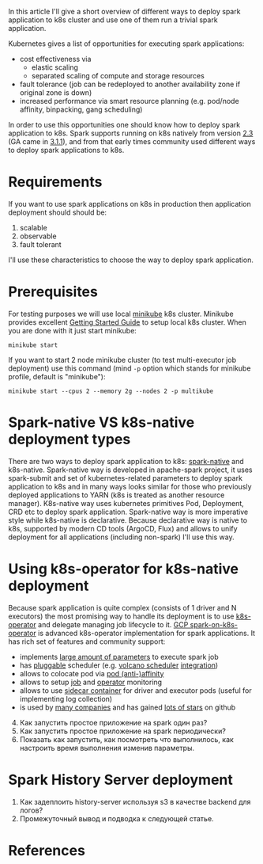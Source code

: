 In this article I'll give a short overview of different ways to deploy spark application to k8s cluster and use one of them run a trivial spark application.

<!--more-->

Kubernetes gives a list of opportunities for executing spark applications:
- cost effectiveness via
    - elastic scaling
    - separated scaling of compute and storage resources
- fault tolerance (job can be redeployed to another availability zone if original zone is down)
- increased performance via smart resource planning (e.g. pod/node affinity, binpacking, gang scheduling)

In order to use this opportunities one should know how to deploy spark application to k8s.
Spark supports running on k8s natively from version [2.3](https://spark.apache.org/releases/spark-release-2-3-0.html) (GA came in [3.1.1](https://spark.apache.org/releases/spark-release-3-1-1.html)), and from that early times community used different ways to deploy spark applications to k8s.

# Requirements
If you want to use spark applications on k8s in production then application deployment should should be:
1. scalable
2. observable
3. fault tolerant

I'll use these characteristics to choose the way to deploy spark application.

# Prerequisites
For testing purposes we will use local [minikube](https://minikube.sigs.k8s.io/docs/) k8s cluster. Minikube provides excellent [Getting Started Guide](https://minikube.sigs.k8s.io/docs/start/) to setup local k8s cluster. When you are done with it just start minikube:
```shell
minikube start
```

If you want to start 2 node minikube cluster (to test multi-executor job deployment) use this command (mind `-p` option which stands for minikube profile, default is "minikube"):
```shell
minikube start --cpus 2 --memory 2g --nodes 2 -p multikube
```

# Spark-native VS k8s-native deployment types
There are two ways to deploy spark application to k8s: [spark-native](https://spark.apache.org/docs/latest/running-on-kubernetes.html) and k8s-native. Spark-native way is developed in apache-spark project, it uses spark-submit and set of kubernetes-related parameters to deploy spark application to k8s and in many ways looks similar for those who previously deployed applications to YARN (k8s is treated as another resource manager). K8s-native way uses kubernetes primitives Pod, Deployment, CRD etc to deploy spark application. Spark-native way is more imperative style while k8s-native is declarative. Because declarative way is native to k8s, supported by modern CD tools (ArgoCD, Flux) and allows to unify deployment for all applications (including non-spark) I'll use this way.

# Using k8s-operator for k8s-native deployment
Because spark application is quite complex (consists of 1 driver and N executors) the most promising way to handle its deployment is to use [k8s-operator](https://kubernetes.io/docs/concepts/extend-kubernetes/operator/) and delegate managing job lifecycle to it. [GCP spark-on-k8s-operator](https://github.com/GoogleCloudPlatform/spark-on-k8s-operator) is advanced k8s-operator implementation for spark applications. It has rich set of features and community support:
- implements [large amount of parameters](https://github.com/GoogleCloudPlatform/spark-on-k8s-operator/blob/master/docs/user-guide.md#table-of-contents) to execute spark job
- has [pluggable](https://github.com/GoogleCloudPlatform/spark-on-k8s-operator/blob/master/docs/api-docs.md#sparkoperator.k8s.io/v1beta2.BatchSchedulerConfiguration) scheduler (e.g. [volcano scheduler](https://volcano.sh/en/) [integration](https://github.com/GoogleCloudPlatform/spark-on-k8s-operator/blob/master/docs/volcano-integration.md))
- allows to colocate pod via [pod (anti-)affinity](https://github.com/GoogleCloudPlatform/spark-on-k8s-operator/blob/master/docs/user-guide.md#using-pod-affinity)
- allows to setup [job](https://github.com/GoogleCloudPlatform/spark-on-k8s-operator/blob/master/docs/user-guide.md#monitoring) and [operator](https://github.com/GoogleCloudPlatform/spark-on-k8s-operator/blob/master/docs/quick-start-guide.md#enable-metric-exporting-to-prometheus) monitoring
- allows to use [sidecar container](https://github.com/GoogleCloudPlatform/spark-on-k8s-operator/blob/master/docs/user-guide.md#using-sidecar-containers) for driver and executor pods (useful for implementing log collection)
- is used by [many companies](https://github.com/GoogleCloudPlatform/spark-on-k8s-operator/blob/master/docs/who-is-using.md) and has gained [lots of stars](https://github.com/GoogleCloudPlatform/spark-on-k8s-operator/stargazers) on github


4. Как запустить простое приложение на spark один раз?
5. Как запустить простое приложение на spark периодически?
6. Показать как запустить, как посмотреть что выполнилось, как настроить время выполнения изменив параметры.

# Spark History Server deployment
1. Как задеплоить history-server используя s3 в качестве backend для логов?
2. Промежуточный вывод и подводка к следующей статье.

# References